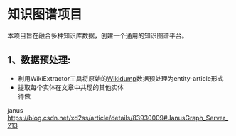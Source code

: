 # 知识图谱项目
本项目旨在融合多种知识库数据，创建一个通用的知识图谱平台。  
## 1、数据预处理:    
* 利用WikiExtractor工具将原始的[Wikidump](https://dumps.wikimedia.org/)数据预处理为entity-article形式
* 提取每个实体在文章中共现的其他实体      
待做

janus
https://blog.csdn.net/xd2ss/article/details/83930009#JanusGraph_Server_213
